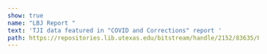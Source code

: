 ```yaml
---
show: true
name: "LBJ Report "
text: 'TJI data featured in "COVID and Corrections" report '
path: https://repositories.lib.utexas.edu/bitstream/handle/2152/83635/Profile%20of%20COVID%20deaths%20in%20custody.pdf?sequence=6&isAllowed=y
---
```

